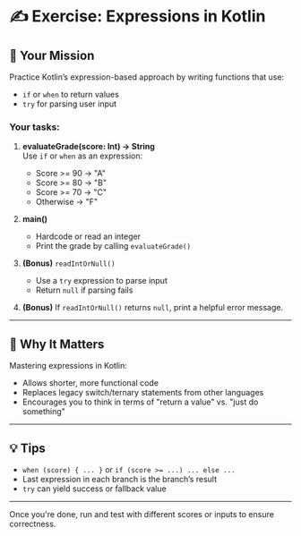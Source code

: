 # ✍️ Exercise: Expressions in Kotlin

## 🎯 Your Mission

Practice Kotlin’s expression-based approach by writing functions that use:
- `if` or `when` to return values
- `try` for parsing user input

### Your tasks:

1. **evaluateGrade(score: Int) → String**  
   Use `if` or `when` as an expression:
    - Score >= 90 → "A"
    - Score >= 80 → "B"
    - Score >= 70 → "C"
    - Otherwise → "F"

2. **main()**
    - Hardcode or read an integer
    - Print the grade by calling `evaluateGrade()`

3. **(Bonus)** `readIntOrNull()`
    - Use a `try` expression to parse input
    - Return `null` if parsing fails

4. **(Bonus)** If `readIntOrNull()` returns `null`, print a helpful error message.

---

## 🧠 Why It Matters

Mastering expressions in Kotlin:
- Allows shorter, more functional code
- Replaces legacy switch/ternary statements from other languages
- Encourages you to think in terms of "return a value" vs. "just do something"

---

## 💡 Tips

- `when (score) { ... }` or `if (score >= ...) ... else ...`
- Last expression in each branch is the branch’s result
- `try` can yield success or fallback value

---

Once you're done, run and test with different scores or inputs to ensure correctness.

